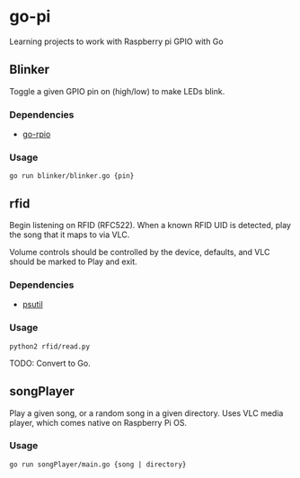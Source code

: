 # go-pi

Learning projects to work with Raspberry pi GPIO with Go

## Blinker

Toggle a given GPIO pin on (high/low) to make LEDs blink.

### Dependencies

* [go-rpio](github.com/stianeikeland/go-rpio)

### Usage

`go run blinker/blinker.go {pin}`

## rfid

Begin listening on RFID (RFC522). When a known RFID UID is detected, play the song that it maps to via VLC.

Volume controls should be controlled by the device, defaults, and VLC should be marked to Play and exit.

### Dependencies

* [psutil](https://pypi.org/project/psutil/)

### Usage

`python2 rfid/read.py`

TODO: Convert to Go.

## songPlayer

Play a given song, or a random song in a given directory. Uses VLC media player, which comes native on Raspberry Pi OS.

### Usage

`go run songPlayer/main.go {song | directory}`
